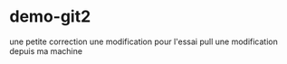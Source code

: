# demo-git2
une petite correction
une modification pour l'essai pull
une modification depuis ma machine

